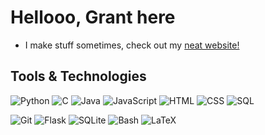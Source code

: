# Hellooo, Grant here

- I make stuff sometimes, check out my [neat website!](https://gachuzia.github.io/gachuzias-website/)


## Tools & Technologies  

![Python](https://img.shields.io/badge/-Python-ffd343?&logo=Python&style=for-the-badge) ![C](https://img.shields.io/badge/-C-A8B9CC?logo=c&logoColor=white&style=for-the-badge) ![Java](https://img.shields.io/badge/-Java-007396?logo=java&logoColor=white&style=for-the-badge) ![JavaScript](https://img.shields.io/badge/-JavaScript-F7DF1E?logo=javascript&logoColor=white&style=for-the-badge)  ![HTML](https://img.shields.io/badge/HTML-ff4433?style=for-the-badge&logo=html5&logoColor=white) ![CSS](https://img.shields.io/badge/CSS-46a2f1?style=for-the-badge&logo=css3&logoColor=white) ![SQL](https://img.shields.io/badge/-SQL-4479A1?logo=amazon-dynamodb&logoColor=white&style=for-the-badge)

![Git](https://img.shields.io/badge/-Git-F05032?logo=git&logoColor=white&style=for-the-badge) ![Flask](https://img.shields.io/badge/flask-%23000.svg?style=for-the-badge&logo=flask&logoColor=white)
![SQLite](https://img.shields.io/badge/sqlite-003c58.svg?style=for-the-badge&logo=sqlite&logoColor=white) ![Bash](https://img.shields.io/badge/-Bash-4EAA25?logo=gnu-bash&logoColor=white&style=for-the-badge) ![LaTeX](https://img.shields.io/badge/-LaTeX-008080?logo=latex&logoColor=white&style=for-the-badge)

<!---
GAchuzia/GAchuzia is a ✨ special ✨ repository because its `README.md` (this file) appears on your GitHub profile.
You can click the Preview link to take a look at your changes.
--->
